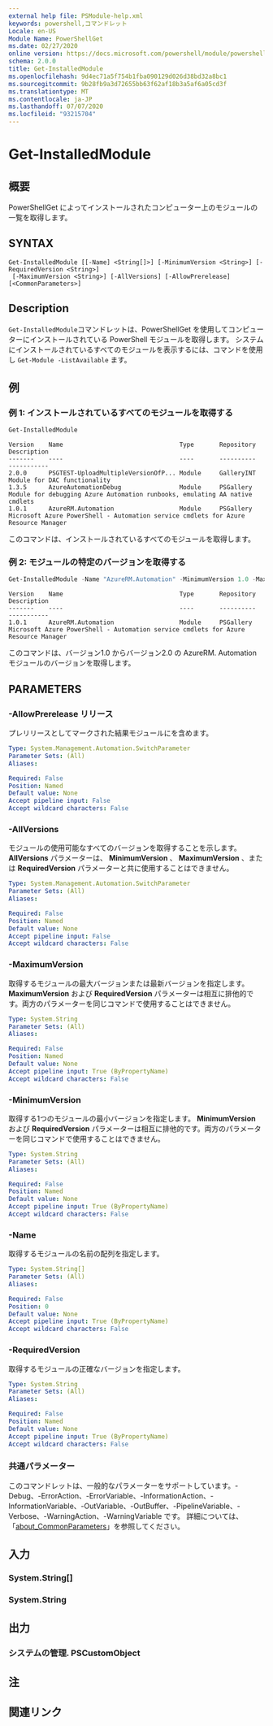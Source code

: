 ```yaml
---
external help file: PSModule-help.xml
keywords: powershell,コマンドレット
Locale: en-US
Module Name: PowerShellGet
ms.date: 02/27/2020
online version: https://docs.microsoft.com/powershell/module/powershellget/get-installedmodule?view=powershell-7.1&WT.mc_id=ps-gethelp
schema: 2.0.0
title: Get-InstalledModule
ms.openlocfilehash: 9d4ec71a5f754b1fba090129d026d38bd32a8bc1
ms.sourcegitcommit: 9b28fb9a3d72655bb63f62af18b3a5af6a05cd3f
ms.translationtype: MT
ms.contentlocale: ja-JP
ms.lasthandoff: 07/07/2020
ms.locfileid: "93215704"
---
```

# Get-InstalledModule

## 概要
PowerShellGet によってインストールされたコンピューター上のモジュールの一覧を取得します。

## SYNTAX

```
Get-InstalledModule [[-Name] <String[]>] [-MinimumVersion <String>] [-RequiredVersion <String>]
 [-MaximumVersion <String>] [-AllVersions] [-AllowPrerelease] [<CommonParameters>]
```

## Description

`Get-InstalledModule`コマンドレットは、PowerShellGet を使用してコンピューターにインストールされている PowerShell モジュールを取得します。 システムにインストールされているすべてのモジュールを表示するには、コマンドを使用し `Get-Module -ListAvailable` ます。

## 例

### 例 1: インストールされているすべてのモジュールを取得する

```powershell
Get-InstalledModule
```

```Output
Version    Name                                Type       Repository     Description
-------    ----                                ----       ----------     -----------
2.0.0      PSGTEST-UploadMultipleVersionOfP... Module     GalleryINT     Module for DAC functionality
1.3.5      AzureAutomationDebug                Module     PSGallery      Module for debugging Azure Automation runbooks, emulating AA native cmdlets
1.0.1      AzureRM.Automation                  Module     PSGallery      Microsoft Azure PowerShell - Automation service cmdlets for Azure Resource Manager
```

このコマンドは、インストールされているすべてのモジュールを取得します。

### 例 2: モジュールの特定のバージョンを取得する

```powershell
Get-InstalledModule -Name "AzureRM.Automation" -MinimumVersion 1.0 -MaximumVersion 2.0
```

```Output
Version    Name                                Type       Repository     Description
-------    ----                                ----       ----------     -----------
1.0.1      AzureRM.Automation                  Module     PSGallery      Microsoft Azure PowerShell - Automation service cmdlets for Azure Resource Manager
```

このコマンドは、バージョン1.0 からバージョン2.0 の AzureRM. Automation モジュールのバージョンを取得します。

## PARAMETERS

### -AllowPrerelease リリース

プレリリースとしてマークされた結果モジュールにを含めます。

```yaml
Type: System.Management.Automation.SwitchParameter
Parameter Sets: (All)
Aliases:

Required: False
Position: Named
Default value: None
Accept pipeline input: False
Accept wildcard characters: False
```

### -AllVersions

モジュールの使用可能なすべてのバージョンを取得することを示します。
**AllVersions** パラメーターは、 **MinimumVersion** 、 **MaximumVersion** 、または **RequiredVersion** パラメーターと共に使用することはできません。

```yaml
Type: System.Management.Automation.SwitchParameter
Parameter Sets: (All)
Aliases:

Required: False
Position: Named
Default value: None
Accept pipeline input: False
Accept wildcard characters: False
```

### -MaximumVersion

取得するモジュールの最大バージョンまたは最新バージョンを指定します。 **MaximumVersion** および **RequiredVersion** パラメーターは相互に排他的です。両方のパラメーターを同じコマンドで使用することはできません。

```yaml
Type: System.String
Parameter Sets: (All)
Aliases:

Required: False
Position: Named
Default value: None
Accept pipeline input: True (ByPropertyName)
Accept wildcard characters: False
```

### -MinimumVersion

取得する1つのモジュールの最小バージョンを指定します。 **MinimumVersion** および **RequiredVersion** パラメーターは相互に排他的です。両方のパラメーターを同じコマンドで使用することはできません。

```yaml
Type: System.String
Parameter Sets: (All)
Aliases:

Required: False
Position: Named
Default value: None
Accept pipeline input: True (ByPropertyName)
Accept wildcard characters: False
```

### -Name

取得するモジュールの名前の配列を指定します。

```yaml
Type: System.String[]
Parameter Sets: (All)
Aliases:

Required: False
Position: 0
Default value: None
Accept pipeline input: True (ByPropertyName)
Accept wildcard characters: False
```

### -RequiredVersion

取得するモジュールの正確なバージョンを指定します。

```yaml
Type: System.String
Parameter Sets: (All)
Aliases:

Required: False
Position: Named
Default value: None
Accept pipeline input: True (ByPropertyName)
Accept wildcard characters: False
```

### 共通パラメーター

このコマンドレットは、一般的なパラメーターをサポートしています。-Debug、-ErrorAction、-ErrorVariable、-InformationAction、-InformationVariable、-OutVariable、-OutBuffer、-PipelineVariable、-Verbose、-WarningAction、-WarningVariable です。 詳細については、「[about_CommonParameters](../Microsoft.PowerShell.Core/About/about_CommonParameters.md)」を参照してください。

## 入力

### System.String[]

### System.String

## 出力

### システムの管理. PSCustomObject

## 注

## 関連リンク

